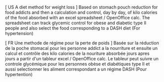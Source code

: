 [ US A diet method for weight loss ]
Based on stomach pouch reduction for food addicts
and then a calculation and control, day by day, of kilo calories of the food absorbed
with an excel spreadsheet / OpenOffice calc.
The spreadsheet can track glycemic control for obese and diabetic type II people
and also select the food corresponding to a DASH diet (For hypertension)
 

[ FR Une methode de régime pour la perte de poids ]
Basée sur la réduction de la poche stomacal pour les personne addict a la nourriture
et ensuite un calcul et contrôle des kilo calories de la nouriture absorbée jours apres jours
a partir d'un tableur excel / OpenOffice calc.
Le tableur peut suivre un controle glycémique pour les personnes obèse et diabétiques type II
et aussi selectionner les aliment correspondant a un régime DASH (Pour hypertention)
  
